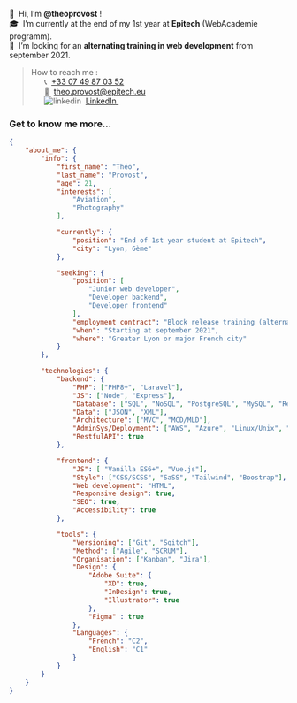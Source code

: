 👋&nbsp;&nbsp;Hi, I’m **@theoprovost** ! <br>
🎓&nbsp;&nbsp;I’m currently at the end of my 1st year at **Epitech** (WebAcademie programm).  <br>
👀&nbsp;&nbsp;I’m looking for an **alternating training in web development** from september 2021.<br>

>How to reach me :  <br>
&nbsp;&nbsp;&nbsp;&nbsp;&nbsp;&nbsp;📞&nbsp;&nbsp;<a href="tel:+330749870352">+33 07 49 87 03 52</a><br>
&nbsp;&nbsp;&nbsp;&nbsp;&nbsp;&nbsp;📩&nbsp;&nbsp;<a href="mail:theo.provost@epitech.eu">theo.provost@epitech.eu</a><br>
&nbsp;&nbsp;&nbsp;&nbsp;&nbsp;
    <img src="https://i.stack.imgur.com/gVE0j.png" alt="linkedin">&nbsp;&nbsp;<a href="https://www.linkedin.com/in/theoprovost" rel="nofollow noreferrer">LinkedIn
  </a> &nbsp;

### Get to know me more...

```json
{
    "about_me": {
        "info": {
            "first_name": "Théo",
            "last_name": "Provost",
            "age": 21,
            "interests": [
                "Aviation",
                "Photography"
            ],

            "currently": {
                "position": "End of 1st year student at Epitech",
                "city": "Lyon, 6ème"
            },

            "seeking": {
                "position": [
                    "Junior web developer",
                    "Developer backend",
                    "Developer frontend"
                ],
                "employment contract": "Block release training (alternance/profesionnalisation)",
                "when": "Starting at september 2021",
                "where": "Greater Lyon or major French city"
            }
        },

        "technologies": {
            "backend": {
                "PHP": ["PHP8+", "Laravel"],
                "JS": ["Node", "Express"],
                "Database": ["SQL", "NoSQL", "PostgreSQL", "MySQL", "Redis", "MongoDB"],
                "Data": ["JSON", "XML"],
                "Architecture": ["MVC", "MCD/MLD"],
                "AdminSys/Deployment": ["AWS", "Azure", "Linux/Unix", "Nginx", "Docker"],
                "RestfulAPI": true
            },

            "frontend": {
                "JS": [ "Vanilla ES6+", "Vue.js"],
                "Style": ["CSS/SCSS", "SaSS", "Tailwind", "Boostrap"],
                "Web development": "HTML",
                "Responsive design": true,
                "SEO": true,
                "Accessibility": true
            },

            "tools": {
                "Versioning": ["Git", "Sqitch"],
                "Method": ["Agile", "SCRUM"],
                "Organisation": ["Kanban", "Jira"],
                "Design": {
                    "Adobe Suite": {
                        "XD": true,
                        "InDesign": true,
                        "Illustrator": true
                    },
                    "Figma" : true
                },
                "Languages": {
                    "French": "C2",
                    "English": "C1"
                }
            }
        }
    }
}
```
